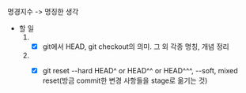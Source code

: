 명경지수 -> 명징한 생각

- 할 일
	1. - [x] git에서 HEAD, git checkout의 의미. 그 외 각종 명칭, 개념 정리
	2. - [x] git reset --hard HEAD^ or HEAD^^ or HEAD^^^, --soft, mixed reset(방금 commit한 변경 사항들을 stage로 옮기는 것)

